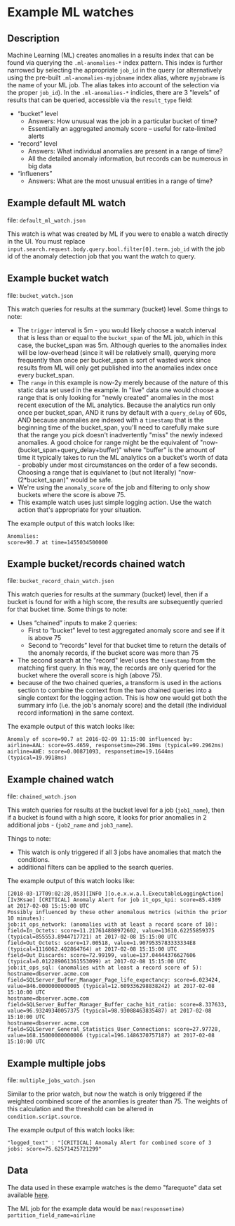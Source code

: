 # Example ML watches

## Description

Machine Learning (ML) creates anomalies in a results index that can be found via querying the `.ml-anomalies-*` index pattern. This index is further narrowed by selecting the appropriate `job_id` in the query (or alternatively using the pre-built `.ml-anomalies-myjobname` index alias, where `myjobname` is the name of your ML job. The alias takes into account of the selection via the proper `job_id`). In the `.ml-anomalies-*` indicies, there are 3 "levels" of results that can be queried, accessible via the `result_type` field:

* “bucket” level
	* Answers: How unusual was the job in a particular bucket of time?
	* Essentially an aggregated anomaly score – useful for rate-limited alerts
* “record” level
	* Answers: What individual anomalies are present in a range of time?
	* All the detailed anomaly information, but records can be numerous in big data
* “influeners”
	* Answers: What are the most unusual entities in a range of time?

## Example default ML watch

file: `default_ml_watch.json`

This watch is what was created by ML if you were to enable a watch directly in the UI. You must replace  `input.search.request.body.query.bool.filter[0].term.job_id` with the job id of the anomaly detection job that you want the watch to query.


## Example bucket watch

file:  `bucket_watch.json`

This watch queries for results at the summary (bucket) level. Some things to note: 


* The `trigger` interval is 5m - you would likely choose a watch interval that is less than or equal to the `bucket_span` of the ML job, which in this case, the bucket_span was 5m. Although queries to the anomalies index will be low-overhead (since it will be relatively small), querying more frequently than once per bucket_span is sort of wasted work since results from ML will only get published into the anomalies index once every bucket_span.
* The `range` in this example is now-2y merely because of the nature of this static data set used in the example. In "live" data one would choose a range that is only looking for "newly created" anomalies in the most recent execution of the ML analytics. Because the analytics run only once per bucket_span, AND it runs by default with a `query_delay` of 60s, AND because anomalies are indexed with a `timestamp` that is the beginning time of the bucket_span,  you'll need to carefully make sure that the range you pick doesn't inadvertently "miss" the newly indexed anomalies. A good choice for range might be the equivalent of "now-(bucket_span+query_delay+buffer)" where "buffer" is the amount of time it typically takes to run the ML analytics on a bucket's worth of data - probably under most circumstances on the order of a few seconds. Choosing a range that is equivlanet to (but not literally) "now-(2*bucket_span)" would be safe.
* We're using the `anomaly_score` of the job and filtering to only show buckets where the score is above 75.
* This example watch uses just simple logging action. Use the watch action that's appropriate for your situation.

The example output of this watch looks like:

```
Anomalies:
score=90.7 at time=1455034500000
```

## Example bucket/records chained watch

file: `bucket_record_chain_watch.json`

This watch queries for results at the summary (bucket) level, then if a bucket is found for with a high score, the results are subsequently queried for that bucket time. Some things to note: 


* Uses “chained” inputs to make 2 queries:
	* First to “bucket” level to test aggregated anomaly score and see if it is above 75
	* Second to “records” level for that bucket time to return the details of the anomaly records, if the bucket score was more than 75
* The second search at the "record" level uses the `timestamp` from the matching first query. In this way, the records are only queried for the bucket where the overall score is high (above 75).
* because of the two chained queries, a transform is used in the actions section to combine the context from the two chained queries into a single context for the logging action. This is how one would get both the summary info (i.e. the job's anomaly score) and the detail (the individual record information) in the same context.


The example output of this watch looks like:

```
Anomaly of score=90.7 at 2016-02-09 11:15:00 influenced by:
airline=AAL: score=95.4659, responsetime=296.19ms (typical=99.2962ms)
airline=AWE: score=0.00871093, responsetime=19.1644ms (typical=19.9918ms)
```

## Example chained watch

file: `chained_watch.json`

This watch queries for results at the bucket level for a job (`job1_name`), then if a bucket is found with a high score, it looks for prior anomalies in 2 additional jobs - (`job2_name` and `job3_name`). 

Things to note:

* This watch is only triggered if all 3 jobs have anomalies that match the conditions.
* additional filters can be applied to the search queries.

The example output of this watch looks like:

```
[2018-03-17T09:02:28,053][INFO ][o.e.x.w.a.l.ExecutableLoggingAction] [Iv3Ksae] [CRITICAL] Anomaly Alert for job it_ops_kpi: score=85.4309 at 2017-02-08 15:15:00 UTC
Possibly influenced by these other anomalous metrics (within the prior 10 minutes):
job:it_ops_network: (anomalies with at least a record score of 10):
field=In_Octets: score=11.217614808972602, value=13610.62255859375 (typical=855553.8944717721) at 2017-02-08 15:15:00 UTC
field=Out_Octets: score=17.00518, value=1.9079535783333334E8 (typical=1116062.402864764) at 2017-02-08 15:15:00 UTC
field=Out_Discards: score=72.99199, value=137.04444376627606 (typical=0.012289061361553099) at 2017-02-08 15:15:00 UTC
job:it_ops_sql: (anomalies with at least a record score of 5):
hostname=dbserver.acme.com field=SQLServer_Buffer_Manager_Page_life_expectancy: score=6.023424, value=846.0000000000005 (typical=12.609336298838242) at 2017-02-08 15:10:00 UTC
hostname=dbserver.acme.com field=SQLServer_Buffer_Manager_Buffer_cache_hit_ratio: score=8.337633, value=96.93249340057375 (typical=98.93088463835487) at 2017-02-08 15:10:00 UTC
hostname=dbserver.acme.com field=SQLServer_General_Statistics_User_Connections: score=27.97728, value=168.15000000000006 (typical=196.1486370757187) at 2017-02-08 15:10:00 UTC
```


## Example multiple jobs

file: `multiple_jobs_watch.json`

Similar to the prior watch, but now the watch is only triggered if the weighted combined score of the anomlies is greater than 75. The weights of this calculation and the threshold can be altered in `condition.script.source`.

The example output of this watch looks like:

```
"logged_text" : "[CRITICAL] Anomaly Alert for combined score of 3 jobs: score=75.62571425721299"
```

## Data 

The data used in these example watches is the demo "farequote" data set available [here](https://s3.amazonaws.com/prelert_demo/farequote_to_ES_sample.tar.gz).

The ML job for the example data would be `max(responsetime) partition_field_name=airline`